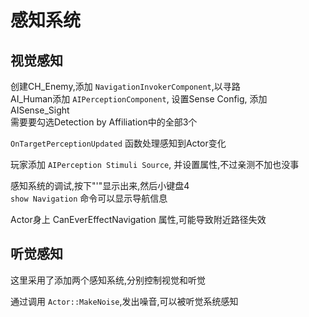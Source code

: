 # 感知系统
## 视觉感知
创建CH_Enemy,添加 `NavigationInvokerComponent`,以寻路  
AI_Human添加 `AIPerceptionComponent`, 设置Sense Config, 添加AISense_Sight  
需要要勾选Detection by Affiliation中的全部3个  

`OnTargetPerceptionUpdated` 函数处理感知到Actor变化  

玩家添加 `AIPerception Stimuli Source`, 并设置属性,不过亲测不加也没事  

感知系统的调试,按下"'"显示出来,然后小键盘4  
`show Navigation` 命令可以显示导航信息  

Actor身上 CanEverEffectNavigation 属性,可能导致附近路径失效  

## 听觉感知
这里采用了添加两个感知系统,分别控制视觉和听觉  

通过调用 `Actor::MakeNoise`,发出噪音,可以被听觉系统感知  

